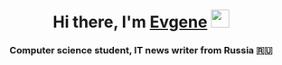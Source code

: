 <h1 align="center">Hi there, I'm <a href="" target="_blank">Evgene</a> 
<img src="https://github.com/blackcater/blackcater/raw/main/images/Hi.gif" height="32"/></h1>
<h3 align="center">Computer science student, IT news writer from Russia 🇷🇺</h3>

<!---
iTEvgen/iTEvgen is a ✨ special ✨ repository because its `README.md` (this file) appears on your GitHub profile.
You can click the Preview link to take a look at your changes.
--->
